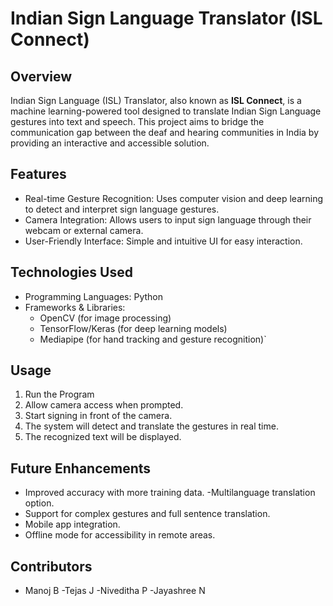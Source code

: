 # Indian Sign Language Translator (ISL Connect)

## Overview
Indian Sign Language (ISL) Translator, also known as **ISL Connect**, is a machine learning-powered tool designed to translate Indian Sign Language gestures into text and speech. This project aims to bridge the communication gap between the deaf and hearing communities in India by providing an interactive and accessible solution.

## Features
- Real-time Gesture Recognition: Uses computer vision and deep learning to detect and interpret sign language gestures.
- Camera Integration: Allows users to input sign language through their webcam or external camera.
- User-Friendly Interface: Simple and intuitive UI for easy interaction.

## Technologies Used
- Programming Languages: Python
- Frameworks & Libraries:
  - OpenCV (for image processing)
  - TensorFlow/Keras (for deep learning models)
  - Mediapipe (for hand tracking and gesture recognition)`

## Usage
1. Run the Program
2. Allow camera access when prompted.
3. Start signing in front of the camera.
4. The system will detect and translate the gestures in real time.
5. The recognized text will be displayed.

## Future Enhancements
- Improved accuracy with more training data.
-Multilanguage translation option.
- Support for complex gestures and full sentence translation.
- Mobile app integration.
- Offline mode for accessibility in remote areas.

## Contributors
- Manoj B
-Tejas J
-Niveditha P
-Jayashree N
